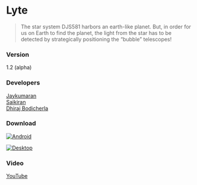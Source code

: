 # Lyte 
>The star system DJS581 harbors an earth-like planet. But, in order for us on Earth to find the
planet, the light from the star has to be detected by strategically positioning the “bubble” 
telescopes!

### Version
1.2 (alpha)

### Developers
[Jaykumaran]<br>
[Saikiran]<br>
[Dhiraj Bodicherla]<br>

### Download
[![Android](https://developer.android.com/images/brand/en_generic_rgb_wo_60.png)](https://bit.ly/lyte-game/)

[![Desktop](https://cdn2.iconfinder.com/data/icons/electronics/512/PC-128.png)](http://bit.ly/lyte-pc)


### Video 
[YouTube]

[YouTube]:https://www.youtube.com/watch?v=6aSYtJQn5r0
[Jaykumaran]:https://github.com/jaykumarark
[Saikiran]:https://github.com/saikiran153
[Dhiraj Bodicherla]:https://github.com/jaykumarark
